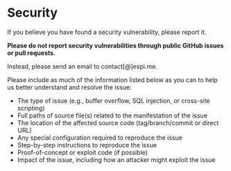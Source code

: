 # Security

If you believe you have found a security vulnerability, please report it.

**Please do not report security vulnerabilities through public GitHub issues or pull requests.**

Instead, please send an email to contact[@]espi.me.

Please include as much of the information listed below as you can to help us better understand and resolve the issue:

- The type of issue (e.g., buffer overflow, SQL injection, or cross-site scripting)
- Full paths of source file(s) related to the manifestation of the issue
- The location of the affected source code (tag/branch/commit or direct URL)
- Any special configuration required to reproduce the issue
- Step-by-step instructions to reproduce the issue
- Proof-of-concept or exploit code (if possible)
- Impact of the issue, including how an attacker might exploit the issue
